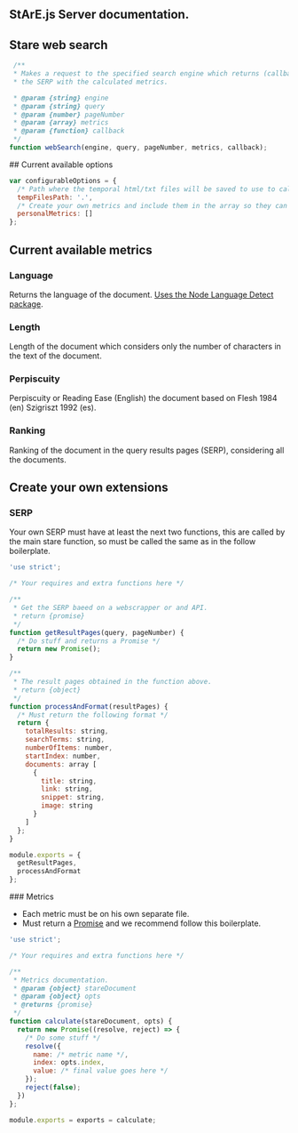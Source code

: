 ## StArE.js Server documentation.

## Stare web search

```js
 /**
 * Makes a request to the specified search engine which returns (callback),
 * the SERP with the calculated metrics.

 * @param {string} engine
 * @param {string} query
 * @param {number} pageNumber
 * @param {array} metrics
 * @param {function} callback
 */
function webSearch(engine, query, pageNumber, metrics, callback);
````

## Current available options

```js
var configurableOptions = {
  /* Path where the temporal html/txt files will be saved to use to calculate metrics */
  tempFilesPath: '.',
  /* Create your own metrics and include them in the array so they can be use */
  personalMetrics: []
};
````

## Current available metrics

### Language
Returns the language of the document. [Uses the Node Language Detect package](https://www.npmjs.com/package/languagedetect).

### Length
Length of the document which considers only the number of characters in the text of the document.

### Perpiscuity
Perpiscuity or Reading Ease (English) the document based on Flesh 1984 (en)
Szigriszt 1992 (es).

### Ranking
Ranking of the document in the query results pages (SERP), considering all the documents.

## Create your own extensions

### SERP

Your own SERP must have at least the next two functions, this are called by the main stare function, so must be called the same as in the follow boilerplate.

```js
'use strict';

/* Your requires and extra functions here */

/**
 * Get the SERP baeed on a webscrapper or and API.
 * return {promise}
 */
function getResultPages(query, pageNumber) {
  /* Do stuff and returns a Promise */
  return new Promise();
}

/**
 * The result pages obtained in the function above.
 * return {object}
 */
function processAndFormat(resultPages) {
  /* Must return the following format */
  return {
    totalResults: string,
    searchTerms: string,
    numberOfItems: number,
    startIndex: number,
    documents: array [
      {
        title: string,
        link: string,
        snippet: string,
        image: string
      }
    ]
  };
}

module.exports = {
  getResultPages,
  processAndFormat
};
````

### Metrics


- Each metric must be on his own separate file.
- Must return a [Promise](https://developer.mozilla.org/en-US/docs/Web/JavaScript/Reference/Global_Objects/Promise) and we recommend follow this boilerplate. 

```js
'use strict';

/* Your requires and extra functions here */

/**
 * Metrics documentation.
 * @param {object} stareDocument
 * @param {object} opts
 * @returns {promise}
 */
function calculate(stareDocument, opts) {
  return new Promise((resolve, reject) => {
    /* Do some stuff */
    resolve({
      name: /* metric name */,
      index: opts.index,
      value: /* final value goes here */
    });
    reject(false);
  })
};

module.exports = exports = calculate;
````
